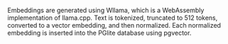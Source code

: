 Embeddings are generated using Wllama, which is a WebAssembly implementation of llama.cpp. Text is tokenized, truncated to 512 tokens, converted to a vector embedding, and then normalized. Each normalized embedding is inserted into the PGlite database using pgvector.